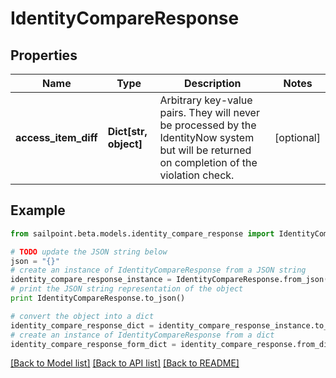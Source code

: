 # IdentityCompareResponse


## Properties

Name | Type | Description | Notes
------------ | ------------- | ------------- | -------------
**access_item_diff** | **Dict[str, object]** | Arbitrary key-value pairs. They will never be processed by the IdentityNow system but will be returned on completion of the violation check. | [optional] 

## Example

```python
from sailpoint.beta.models.identity_compare_response import IdentityCompareResponse

# TODO update the JSON string below
json = "{}"
# create an instance of IdentityCompareResponse from a JSON string
identity_compare_response_instance = IdentityCompareResponse.from_json(json)
# print the JSON string representation of the object
print IdentityCompareResponse.to_json()

# convert the object into a dict
identity_compare_response_dict = identity_compare_response_instance.to_dict()
# create an instance of IdentityCompareResponse from a dict
identity_compare_response_form_dict = identity_compare_response.from_dict(identity_compare_response_dict)
```
[[Back to Model list]](../README.md#documentation-for-models) [[Back to API list]](../README.md#documentation-for-api-endpoints) [[Back to README]](../README.md)


